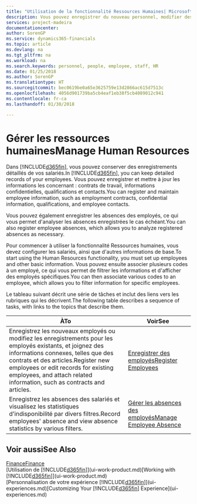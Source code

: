 ```yaml
---
title: "Utilisation de la fonctionnalité Ressources Humaines| Microsoft Docs"
description: Vous pouvez enregistrer du nouveau personnel, modifier des informations sur le personnel existant, mais aussi enregistrer et analyser les absences.
services: project-madeira
documentationcenter: 
author: SorenGP
ms.service: dynamics365-financials
ms.topic: article
ms.devlang: na
ms.tgt_pltfrm: na
ms.workload: na
ms.search.keywords: personnel, people, employee, staff, HR
ms.date: 01/25/2018
ms.author: SorenGP
ms.translationtype: HT
ms.sourcegitcommit: bec0619be0a65e3625759e13d2866ac615d7513c
ms.openlocfilehash: 4056d901739ba5cb4eaf1eb38f5cb4089012c941
ms.contentlocale: fr-ca
ms.lasthandoff: 01/30/2018

---
```

# <a name="manage-human-resources"></a><span data-ttu-id="1a7b4-103">Gérer les ressources humaines</span><span class="sxs-lookup"><span data-stu-id="1a7b4-103">Manage Human Resources</span></span>
<span data-ttu-id="1a7b4-104">Dans [!INCLUDE[d365fin](includes/d365fin_md.md)], vous pouvez conserver des enregistrements détaillés de vos salariés.</span><span class="sxs-lookup"><span data-stu-id="1a7b4-104">In [!INCLUDE[d365fin](includes/d365fin_md.md)], you can keep detailed records of your employees.</span></span> <span data-ttu-id="1a7b4-105">Vous pouvez enregistrer et mettre à jour les informations les concernant : contrats de travail, informations confidentielles, qualifications et contacts.</span><span class="sxs-lookup"><span data-stu-id="1a7b4-105">You can register and maintain employee information, such as employment contracts, confidential information, qualifications, and employee contacts.</span></span>

<span data-ttu-id="1a7b4-106">Vous pouvez également enregistrer les absences des employés, ce qui vous permet d'analyser les absences enregistrées le cas échéant.</span><span class="sxs-lookup"><span data-stu-id="1a7b4-106">You can also register employee absences, which allows you to analyze registered absences as necessary.</span></span>

<span data-ttu-id="1a7b4-107">Pour commencer à utiliser la fonctionnalité Ressources humaines, vous devez configurer les salariés, ainsi que d'autres informations de base.</span><span class="sxs-lookup"><span data-stu-id="1a7b4-107">To start using the Human Resources functionality, you must set up employees and other basic information.</span></span> <span data-ttu-id="1a7b4-108">Vous pouvez ensuite associer plusieurs codes à un employé, ce qui vous permet de filtrer les informations et d'afficher des employés spécifiques.</span><span class="sxs-lookup"><span data-stu-id="1a7b4-108">You can then associate various codes to an employee, which allows you to filter information for specific employees.</span></span>

<span data-ttu-id="1a7b4-109">Le tableau suivant décrit une série de tâches et inclut des liens vers les rubriques qui les décrivent.</span><span class="sxs-lookup"><span data-stu-id="1a7b4-109">The following table describes a sequence of tasks, with links to the topics that describe them.</span></span>

| <span data-ttu-id="1a7b4-110">À</span><span class="sxs-lookup"><span data-stu-id="1a7b4-110">To</span></span> | <span data-ttu-id="1a7b4-111">Voir</span><span class="sxs-lookup"><span data-stu-id="1a7b4-111">See</span></span> |
| --- | --- |
| <span data-ttu-id="1a7b4-112">Enregistrez les nouveaux employés ou modifiez les enregistrements pour les employés existants, et joignez des informations connexes, telles que des contrats et des articles.</span><span class="sxs-lookup"><span data-stu-id="1a7b4-112">Register new employees or edit records for existing employees, and attach related information, such as contracts and articles.</span></span> |[<span data-ttu-id="1a7b4-113">Enregistrer des employés</span><span class="sxs-lookup"><span data-stu-id="1a7b4-113">Register Employees</span></span>](hr-how-register-employees.md) |
| <span data-ttu-id="1a7b4-114">Enregistrez les absences des salariés et visualisez les statistiques d'indisponibilité par divers filtres.</span><span class="sxs-lookup"><span data-stu-id="1a7b4-114">Record employees' absence and view absence statistics by various filters.</span></span> |[<span data-ttu-id="1a7b4-115">Gérer les absences des employés</span><span class="sxs-lookup"><span data-stu-id="1a7b4-115">Manage Employee Absence</span></span>](hr-how-manage-absence.md) |

## <a name="see-also"></a><span data-ttu-id="1a7b4-116">Voir aussi</span><span class="sxs-lookup"><span data-stu-id="1a7b4-116">See Also</span></span>
[<span data-ttu-id="1a7b4-117">Finance</span><span class="sxs-lookup"><span data-stu-id="1a7b4-117">Finance</span></span>](finance.md)  
<span data-ttu-id="1a7b4-118">[Utilisation de [!INCLUDE[d365fin](includes/d365fin_md.md)]](ui-work-product.md)</span><span class="sxs-lookup"><span data-stu-id="1a7b4-118">[Working with [!INCLUDE[d365fin](includes/d365fin_md.md)]](ui-work-product.md)</span></span>  
<span data-ttu-id="1a7b4-119">[Personnalisation de votre expérience [!INCLUDE[d365fin](includes/d365fin_md.md)]](ui-experiences.md)</span><span class="sxs-lookup"><span data-stu-id="1a7b4-119">[Customizing Your [!INCLUDE[d365fin](includes/d365fin_md.md)] Experience](ui-experiences.md)</span></span>        

